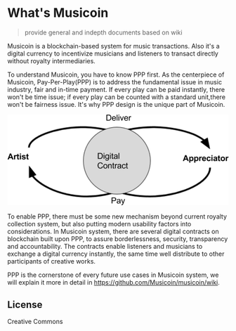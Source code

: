# What's Musicoin
> provide general and indepth documents based on wiki

Musicoin is a blockchain-based system for music transactions. Also it's a digital currency to incentivize musicians and listeners to transact directly without royalty intermediaries.

To understand Musicoin, you have to know PPP first. As the centerpiece of Musicoin, Pay-Per-Play(PPP) is to address the fundamental issue in music industry, fair and in-time payment. If every play can be paid instantly, there won't be time issue; if every play can be counted with a standard unit,there won't be fairness issue. It's why PPP design is the unique part of Musicoin.

<img src = "images/ppp.png">

To enable PPP, there must be some new mechanism beyond current royalty collection system, but also putting modern usability factors into considerations. In Musicoin system, there are several digital contracts on blockchain built upon PPP, to assure borderlessness, security, transparency and accountability. The contracts enable listeners and musicians to exchange a digital currency instantly, the same time well distribute to other participants of creative works.

PPP is the cornerstone of every future use cases in Musicoin system, we will explain it more in detail in https://github.com/Musicoin/musicoin/wiki.

## License
Creative Commons
